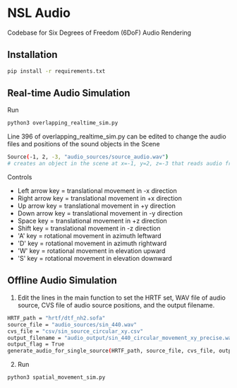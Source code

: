# NSL Audio

Codebase for Six Degrees of Freedom (6DoF) Audio Rendering

## Installation

```bash
pip install -r requirements.txt
```

## Real-time Audio Simulation
Run
```bash
python3 overlapping_realtime_sim.py
```

Line 396 of overlapping_realtime_sim.py can be edited to change the audio files and positions of the sound objects in the Scene
```bash
Source(-1, 2, -3, "audio_sources/source_audio.wav")
# creates an object in the scene at x=-1, y=2, z=-3 that reads audio from audio_sources/source_audio.wav
```

Controls
- Left arrow key  = translational movement in -x direction
- Right arrow key = translational movement in +x direction
- Up arrow key    = translational movement in +y direction
- Down arrow key  = translational movement in -y direction
- Space key       = translational movement in +z direction
- Shift key       = translational movement in -z direction
- 'A' key         = rotational movement in azimuth leftward
- 'D' key         = rotational movement in azimuth rightward
- 'W' key         = rotational movement in elevation upward
- 'S' key         = rotational movement in elevation downward

## Offline Audio Simulation
1. Edit the lines in the main function to set the HRTF set, WAV file of audio source, CVS file of audio source positions, and the output filename.
```bash
HRTF_path = "hrtf/dtf_nh2.sofa"
source_file = "audio_sources/sin_440.wav"
cvs_file = "csv/sin_source_circular_xy.csv"
output_filename = "audio_output/sin_440_circular_movement_xy_precise.wav"
output_flag = True
generate_audio_for_single_source(HRTF_path, source_file, cvs_file, output_filename, output_flag)
```

2. Run
```bash
python3 spatial_movement_sim.py
```
